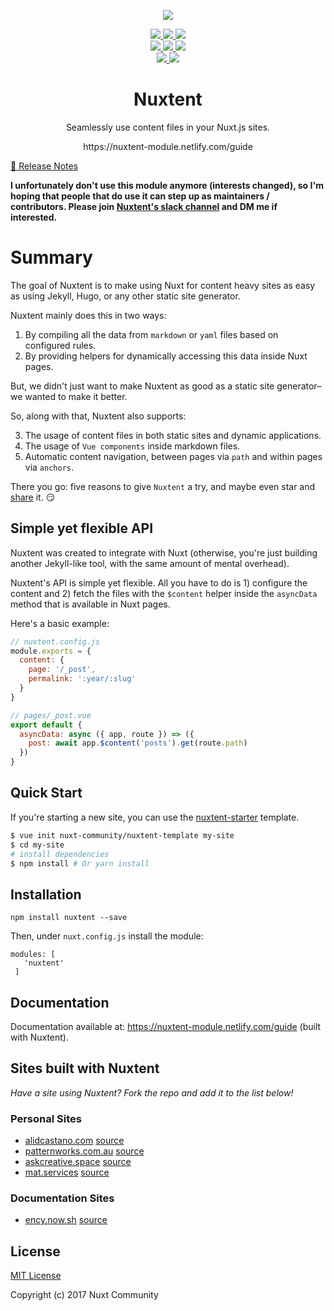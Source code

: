 <p align="center">
  <img src="https://user-images.githubusercontent.com/5158436/30198986-d4c5d7f8-9485-11e7-9c3e-8b5f5f061f5f.png" />
</p>

<p align="center">

<a href="https://david-dm.org/nuxt-community/nuxtent-module">
  <img src="https://david-dm.org/nuxt-community/nuxtent-module/status.svg?style=flat-square" />
</a>

<a href="https://greenkeeper.io/">
  <img src="https://badges.greenkeeper.io/nuxt-community/nuxtent-module.svg" />
</a>

<a href="https://standardjs.com">
  <img src="https://img.shields.io/badge/code_style-standard-brightgreen.svg?style=flat-square" />
</a>

<br />

<a href="https://circleci.com/gh/nuxt-community/nuxtent-module">
  <img src="https://img.shields.io/circleci/project/github/nuxt-community/nuxtent-module/master.svg?style=flat-square" />
</a>

<a href="https://ci.appveyor.com/project/medfreeman/nuxtent-module">
  <img src="https://img.shields.io/appveyor/ci/medfreeman/nuxtent-module/master.svg?style=flat-square&logo=appveyor" />
</a>

<a href="https://codecov.io/gh/nuxt-community/nuxtent-module">
  <img src="https://img.shields.io/codecov/c/github/nuxt-community/nuxtent-module.svg?style=flat-square" />
</a>

<br />

<a href="https://npmjs.com/package/nuxtent">
  <img src="https://img.shields.io/npm/v/nuxtent.svg?style=flat-square" />
</a>

<a href="https://npmjs.com/package/nuxtent">
  <img src="https://img.shields.io/npm/dt/nuxtent.svg?style=flat-square" />
</a>

</p>

<h1 align="center">Nuxtent</h1>

<p align="center">Seamlessly use content files in your Nuxt.js sites.</p>

<p align="center">https://nuxtent-module.netlify.com/guide</p>

[📖 Release Notes](./CHANGELOG.md)

**I unfortunately don't use this module anymore (interests changed), so I'm hoping that people that do use it can step up as maintainers / contributors. Please join [Nuxtent's slack channel](https://join.slack.com/t/nuxtent/shared_invite/enQtMjQ1MzI4MzgxNzI5LTcwOTlkYTczNTMzMGU1YjYyYjlkNzNjNDc3MjQ3YTdmMjc0ZThkZjM1ZWY4ZjhiZjc1MDIwYjJmMjAxODlhMzU) and DM me if interested.**

# Summary

The goal of Nuxtent is to make using Nuxt for content heavy sites as easy as using Jekyll, Hugo, or any other static site generator.

Nuxtent mainly does this in two ways:

1. By compiling all the data from `markdown` or `yaml` files based on configured rules.
2. By providing helpers for dynamically accessing this data inside Nuxt pages.

But, we didn't just want to make Nuxtent as good as a static site generator–we wanted to make it better.

So, along with that, Nuxtent also supports:

3. The usage of content files in both static sites and dynamic applications.
4. The usage of `Vue components` inside markdown files.
5. Automatic content navigation, between pages via `path` and within pages via `anchors`.

There you go: five reasons to give `Nuxtent` a try, and maybe even star and [share]("https://twitter.com/intent/tweet) it. :smirk:

## Simple yet flexible API

Nuxtent was created to integrate with Nuxt (otherwise, you're just building another Jekyll-like tool, with the same amount of mental overhead).

Nuxtent's API is simple yet flexible. All you have to do is 1) configure the content and 2) fetch the files with the `$content` helper inside the `asyncData` method that is available in Nuxt pages.


Here's a basic example:

```js
// nuxtent.config.js
module.exports = {
  content: {
    page: '/_post',
    permalink: ':year/:slug'
  }
}

// pages/_post.vue
export default {
  asyncData: async ({ app, route }) => ({
    post: await app.$content('posts').get(route.path)
  })
}
```

## Quick Start

If you're starting a new site, you can use the [nuxtent-starter](https://github.com/nuxt-community/content-template) template.

``` bash
$ vue init nuxt-community/nuxtent-template my-site
$ cd my-site
# install dependencies
$ npm install # Or yarn install
```

## Installation

```
npm install nuxtent --save

```

Then, under `nuxt.config.js` install the module:

```
modules: [
   'nuxtent'
 ]
```

## Documentation

Documentation available at: https://nuxtent-module.netlify.com/guide (built with Nuxtent).

## Sites built with Nuxtent

*Have a site using Nuxtent? Fork the repo and add it to the list below!*

### Personal Sites
- [alidcastano.com](https://alidcastano.com/) [source](https://github.com/alidcastano/alidcastano)
- [patternworks.com.au](https://patternworks.com.au/) [source](https://github.com/callumflack/patternworks-2018)
- [askcreative.space](https://askcreative.space) [source](https://github.com/askcreative/asksite)
- [mat.services](https://mat.services) [source](https://gitlab.com/matthewess/mat.services)

### Documentation Sites
- [ency.now.sh](https://ency.now.sh/) [source](https://github.com/encyjs/docs)


## License

[MIT License](./LICENSE)

Copyright (c) 2017 Nuxt Community
